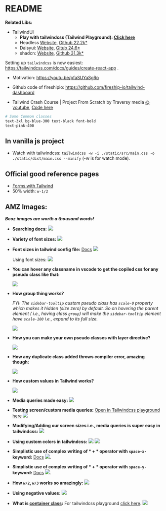 # README

**Related Libs:**
- TailwindUI
  - **Play with tailwindcss (Tailwind Playground): [Click here](https://play.tailwindcss.com/)**
  - Headless [Website](https://headlessui.com/), [Github 22.2k*](https://github.com/tailwindlabs/headlessui)
  - Daisyui: [Website](https://daisyui.com/), [Gitub 24.6*](https://github.com/saadeghi/daisyui)
  - shadcn: [Website](https://ui.shadcn.com/), [Github 31.3k*](https://github.com/shadcn-ui/ui)

Setting up `tailwindcss` is now easiest: https://tailwindcss.com/docs/guides/create-react-app .

- Motivation: https://youtu.be/pfaSUYaSgRo

- Github code of fireshipio: https://github.com/fireship-io/tailwind-dashboard

- Tailwind Crash Course | Project From Scratch by Traversy media [@ youtube](https://youtu.be/dFgzHOX84xQ), [Code here](https://github.com/bradtraversy/tailwind-landing-page)

```bash
# Some Common classes
text-3xl bg-blue-300 text-black font-bold
text-pink-400
```

## In vanilla js project

- Watch with tailwindcss: `tailwindcss -w -i ./static/src/main.css -o ./static/dist/main.css --minify` (-w is for watch mode).

## Official good reference pages

- [Forms with Tailwind](https://v1.tailwindcss.com/components/forms)
- 50% width: `w-1/2`

## AMZ Images:

**_Bcoz images are worth a thousand words!_**

- **Searching docs:** ![](./AMZ-searching-docs.png)

- **Variety of font sizes:** ![](./AMZ_font-sizes.png)

- **Font sizes in tailwind config file:** [Docs](https://tailwindcss.com/docs/font-size#providing-a-default-line-height) ![](./AMZ-font-sizes-in-config-file.png)

  Using font sizes: ![](./AMZ-using-font-sizes.png)

- **You can hover any classname in vscode to get the copiled css for any pseudo class like that:**

  ![](./AMZ-hover.png)

- **How group thing works?**

  _FYI: The `sidebar-tooltip` custom pseudo class has `scale-0` property which makes it hidden (size zero) by default. So on hovering the parent element ( i.e., having class `group`) will make the `sidebar-tooltip` element have `scale-100` i.e., expand to its full size._

  ![](./AMZ-how-group-works-magic.png)

- **How you can make your own pseudo classes with layer directive?**

  ![](./AMZ-custom-classes-with-layer-directive.png)

- **How any duplicate class added throws compiler error, amazing though:**

  ![](./AMZ-duplicate-bg-error.png)

- **How custom values in Tailwind works?**

  ![](./AMZ-custom-values.png)

- **Media queries made easy:** ![](./AMZ-custom-screen-size-usages.png)

- **Testing screen/custom media queries:** [Open in Tailwindcss playground here](https://play.tailwindcss.com/S8eGnpCfzT) ![](./AMZ-testing-custom-sizes.png)

- **Modifying/Adding our screen sizes i.e., media queries is super easy in tailwindcss:** ![](./AMZ-custom-screen-size-usages.png)

- **Using custom colors in tailwindcss:** ![](./AMZ-custom-colors-1.png) ![](./AMZ-custom-colors-2.png)

- **Simplistic use of complex writing of \* + \* operator with `space-x-` keyword:** [Docs](https://tailwindcss.com/docs/space) ![](./AMZ-star+star-application.png).

- **Simplistic use of complex writing of \* + \* operator with `space-y-` keyword:** [Docs](https://tailwindcss.com/docs/space) ![](./AMZ-star+star-application-y.png).

- **How `w/2`, `w/3` works so amazingly:** ![](./AMZ-w-slash-number-works-cool.png)

- **Using negative values:** ![](./AMZ-negative-magin-values.png)

- **What is [container class](https://tailwindcss.com/docs/container):** For tailwindcss playground [click here](https://play.tailwindcss.com/o1Qu4T4JtX). ![](./AMZ-what-is-container-class.png)

